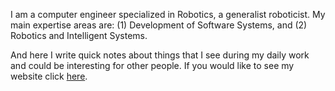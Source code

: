 I am a computer engineer specialized in Robotics, a generalist roboticist. My main expertise areas are: (1) Development of Software Systems, and (2) Robotics and Intelligent Systems. 

And here I write quick notes about things that I see during my daily work and could be interesting for other people. If you would like to see my website click [here](http://dgerod.xyz-lab.org.es).
